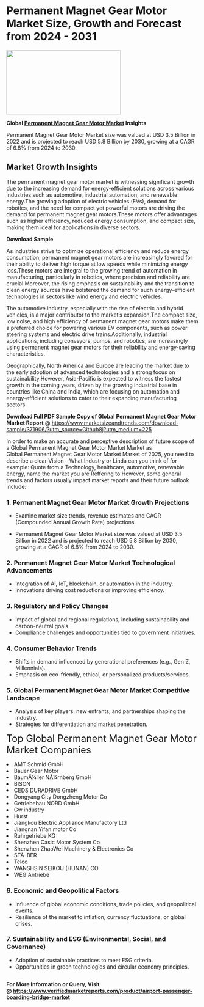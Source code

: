 <H1>Permanent Magnet Gear Motor Market Size, Growth and Forecast from 2024 - 2031</H1><img class="aligncenter size-medium wp-image-584254" src="https://thirdeyenews.in/wp-content/uploads/2024/09/Global-Market-Research-300x168.jpeg" alt="" width="300" height="168" /><p><strong>Global&nbsp;<a href="https://www.marketsizeandtrends.com/download-sample/371906/?utm_source=Github8j?utm_medium=225">Permanent Magnet Gear Motor Market</a> Insights</strong></p><p>Permanent Magnet Gear Motor Market size was valued at USD 3.5 Billion in 2022 and is projected to reach USD 5.8 Billion by 2030, growing at a CAGR of 6.8% from 2024 to 2030.</p><p><h2>Market Growth Insights</h2> <p>The permanent magnet gear motor market is witnessing significant growth due to the increasing demand for energy-efficient solutions across various industries such as automotive, industrial automation, and renewable energy.The growing adoption of electric vehicles (EVs), demand for robotics, and the need for compact yet powerful motors are driving the demand for permanent magnet gear motors.These motors offer advantages such as higher efficiency, reduced energy consumption, and compact size, making them ideal for applications in diverse sectors.</p> <p><strong>Download Sample</strong></p> <p>As industries strive to optimize operational efficiency and reduce energy consumption, permanent magnet gear motors are increasingly favored for their ability to deliver high torque at low speeds while minimizing energy loss.These motors are integral to the growing trend of automation in manufacturing, particularly in robotics, where precision and reliability are crucial.Moreover, the rising emphasis on sustainability and the transition to clean energy sources have bolstered the demand for such energy-efficient technologies in sectors like wind energy and electric vehicles.</p> <p>The automotive industry, especially with the rise of electric and hybrid vehicles, is a major contributor to the market’s expansion.The compact size, low noise, and high efficiency of permanent magnet gear motors make them a preferred choice for powering various EV components, such as power steering systems and electric drive trains.Additionally, industrial applications, including conveyors, pumps, and robotics, are increasingly using permanent magnet gear motors for their reliability and energy-saving characteristics.</p> <p>Geographically, North America and Europe are leading the market due to the early adoption of advanced technologies and a strong focus on sustainability.However, Asia-Pacific is expected to witness the fastest growth in the coming years, driven by the growing industrial base in countries like China and India, which are focusing on automation and energy-efficient solutions to cater to their expanding manufacturing sectors.</p> <p><span class=""><strong>Download Full PDF Sample Copy of Global Permanent Magnet Gear Motor Market Report</strong> @ <a href="https://www.marketsizeandtrends.com/download-sample/371906/?utm_source=Github8j?utm_medium=225" target="_blank">https://www.marketsizeandtrends.com/download-sample/371906/?utm_source=Github8j?utm_medium=225</a></span></p><p>In order to make an accurate and perceptive description of future scope of a Global&nbsp;Permanent Magnet Gear Motor Market Market as Global&nbsp;Permanent Magnet Gear Motor Market Market of 2025, you need to describe a clear Vision &ndash; What Industry or Linda can you think of for example: Quote from a Technology, healthcare, automotive, renewable energy, name the market you are Reffering to.However, some general trends and factors usually impact market reports and their future outlook include:</p><h3>1.&nbsp;<strong>Permanent Magnet Gear Motor Market Growth Projections</strong></h3><ul><li>Examine market size trends, revenue estimates and CAGR (Compounded Annual Growth Rate) projections.</li><li><p>Permanent Magnet Gear Motor Market size was valued at USD 3.5 Billion in 2022 and is projected to reach USD 5.8 Billion by 2030, growing at a CAGR of 6.8% from 2024 to 2030.</p></li></ul><h3>2.&nbsp;<strong>Permanent Magnet Gear Motor Market Technological Advancements</strong></h3><ul><li>Integration of AI, IoT, blockchain, or automation in the industry.</li><li>Innovations driving cost reductions or improving efficiency.</li></ul><h3>3.&nbsp;<strong>Regulatory and Policy Changes</strong></h3><ul><li>Impact of global and regional regulations, including sustainability and carbon-neutral goals.</li><li>Compliance challenges and opportunities tied to government initiatives.</li></ul><h3>4.&nbsp;<strong>Consumer Behavior Trends</strong></h3><ul><li>Shifts in demand influenced by generational preferences (e.g., Gen Z, Millennials).</li><li>Emphasis on eco-friendly, ethical, or personalized products/services.</li></ul><h3>5.&nbsp;<strong>Global Permanent Magnet Gear Motor Market Competitive Landscape</strong></h3><ul><li>Analysis of key players, new entrants, and partnerships shaping the industry.</li><li>Strategies for differentiation and market penetration.</li></ul><p data-pm-slice="1 1 []"><span style="color: inherit; font-family: inherit; font-size: 25px;">Top Global Permanent Magnet Gear Motor Market Companies</span></p><div class="" data-test-id=""><p><li>AMT Schmid GmbH</li><li> Bauer Gear Motor</li><li> BaumÃ¼ller NÃ¼rnberg GmbH</li><li> BISON</li><li> CEDS DURADRIVE GmbH</li><li> Dongyang City Dongzheng Motor Co</li><li> Getriebebau NORD GmbH</li><li> Gw industry</li><li> Hurst</li><li> Jiangkou Electric Appliance Manufactory Ltd</li><li> Jiangnan Yifan motor Co</li><li> Ruhrgetriebe KG</li><li> Shenzhen Casic Motor System Co</li><li> Shenzhen ZhaoWei Machinery & Electronics Co</li><li> STÃ–BER</li><li> Telco</li><li> WANSHSIN SEIKOU (HUNAN) CO</li><li> WEG Antriebe</li></p></div><h3>6.&nbsp;<strong>Economic and Geopolitical Factors</strong></h3><ul><li>Influence of global economic conditions, trade policies, and geopolitical events.</li><li>Resilience of the market to inflation, currency fluctuations, or global crises.</li></ul><h3>7.&nbsp;<strong>Sustainability and ESG (Environmental, Social, and Governance)</strong></h3><ul><li>Adoption of sustainable practices to meet ESG criteria.</li><li>Opportunities in green technologies and circular economy principles.</li></ul><h2><strong style="font-size: 14px;">For More Information or Query, Visit @&nbsp;</strong><a style="background-color: #ffffff; font-size: 14px;" href="https://www.marketsizeandtrends.com/report/permanent-magnet-gear-motor-market/" target="_blank">https://www.verifiedmarketreports.com/product/airport-passenger-boarding-bridge-market</a></h2>